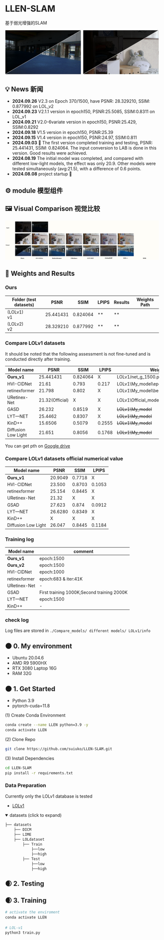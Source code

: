 &nbsp;
# LLEN-SLAM
基于弱光增强的SLAM

![P_com](./f_result/3.png)


## 💡 News 新闻

- **2024.09.26** V2.3 on Epoch 370/1500, have PSNR: 28.329210, SSIM: 0.877992 on LOL_v2
- **2024.09.23** V2.1.1 version in epoch150, PSNR:25.5085, SSIM:0.8311 on LOL_v1
- **2024.09.21** V2.0-6variate version in epoch150, PSNR:25.429, SSIM:0.8292
- **2024.09.18** V1.5 version in epoch150, PSNR:25.39
- **2024.09.15** V1.4 version in epoch150, PSNR:24.97, SSIM:0.811
- **2024.09.03** 🌟 The first version completed training and testing, PSNR: 25.441431, SSIM: 0.824064. The input conversion to LAB is done in this version. Good results were achieved.
- **2024.08.19** The initial model was completed, and compared with different low-light models, the effect was only 20.9. Other models were tested simultaneously (avg:21.5), with a difference of 0.6 points.
- **2024.08.08** project startup 🎈


## ⚙ module 模型组件


## 🖼 Visual Comparison 视觉比较

![P_com1](./f_result/1.png)


## 🧾 Weights and Results 

### Ours

| Folder (test datasets) | PSNR       	 | SSIM       | LPIPS      | Results       | Weights Path             |
| ------------------ | -----------		 | ---------- | ---------- 	| ------- 		| ----------- | 
| (LOLv1)<br />v1    | 25.441431    	 |  0.824064   | ** |  **    |          | LOLv1.pth         |
| (LOLv2)<br />v2    | 28.329210    	|  0.877992   | **  | **    |          | LOLv2.pth         |

### Compare LOLv1 datasets

It should be noted that the following assessment is not fine-tuned and is conducted directly after training.

|   Model name       | PSNR        | SSIM        | LPIPS        | 			Weights Path       |
| ------------------ | ----------- | ---------- | ----------  | ------------------------ |
| **Ours_v1**        | 25.441431   	  |  0.824064   	 |   X         | LOLv1/net_g_1500.pth         |
| HVI-CIDNet       	 | 21.61     	  |  0.793   		  | 0.217        |  LOLv1\My_model\epoch_best.pth  |
| retinexformer      | 21.798    	  |  0.802   		  | X            |  LOLv1\My_model\best_psnr_21.96_27000.pth  |
| URetinex-Net       | 21.32(Official) |     X     		 | X             |  LOLv1\Official_model\ckpt  |
| GASD     	 		 | 26.232 			|  0.8519    	 |   X  			  |  ~~LOLv1\My_model~~  |
| LYT—NET     		 | 25.4462 			|   0.8307  	  | X         		   |  ~~LOLv1\My_model~~  |
| KinD++     		  |  15.6506		|     0.5079      | 0.2555             |  ~~LOLv1\My_model~~  |
| Diffusion Low Light   |  21.651		|     0.8056      | 0.1768            |  ~~LOLv1\My_model~~  |


You can get pth on [Google drive](https://drive.google.com/drive/folders/1L7V2KOsgav5qFgU4CzwiNcC_OBz2OeQK?usp=sharing)
### Compare LOLv1 datasets official numerical value

|   Model name       | PSNR        | SSIM        | LPIPS      | 
| ----------------- | ----------- | ---------- | ---------- |
| **Ours_v1**        | 20.9049   	  |  0.7718    |   X         |  
| HVI-CIDNet       	 | 23.500     	  |  0.8703     | 0.1053       | 
| retinexformer      | 25.154    	  |  0.8445     | X           |  
| URetinex-Net       | 21.32 		|     X     	 | X           | 
| GSAD     	 		 | 27.623		|  0.874    	 |   0.0912    |  
| LYT—NET      		 | 26.6280 		|   0.8349   	 | X           |   
| KinD++     		  |  X 			|    X    		 |     X   |   
| Diffusion Low Light   |  26.047	|     0.8445      | 0.1184   |  

### Training log
|   Model name      |           comment			 |  
| ----------------- | ------------------------   |
| **Ours_v1**       |    epoch:1500    			|     
| **Ours_v2**       |    epoch:1500    			|    
| HVI-CIDNet       	|    epoch:1000    			|    
| retinexformer     |     epoch:683 & iter:41K   |   
| URetinex-Net      |     -   					|   
| GSAD     	|    First training 1000K;Second training 2000K    |    
| LYT—NET    		|     epoch:1500  		|    
| KinD++     		|  			-			    |  


### check log

Log files are stored in `./Compare_models/ different models/ LOLv1/info`

## 🌑 0. My environment

- Ubuntu 20.04.6
- AMD R9 5900HX
- RTX 3080 Laptop 16G
- RAM 32G

## 🌑 1. Get Started 

- Python 3.9
- pytorch-cuda=11.8

(1) Create Conda Environment

```bash
conda create --name LLEN python=3.9 -y
conda activate LLEN
```

(2) Clone Repo

```bash
git clone https://github.com/suiuko/LLEN-SLAM.git
```

(3) Install Dependencies

```bash
cd LLEN-SLAM
pip install -r requirements.txt
```

### Data Preparation

Currently only the LOLv1 database is tested

- [LOLv1](https://daooshee.github.io/BMVC2018website/)

<details open> <summary>datasets (click to expand)</summary>
  
```
├── datasets
	├── DICM
	├── LIME
	├── LOLdataset
		├── Train
			├──low
			├──high
		├── Test
			├──low
			├──high

```
</details>

## 🌒 2. Testing 

## 🌒 3. Training  

```bash
# activate the enviroment
conda activate LLEN

# LOL-v1
python3 train.py 

```
